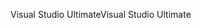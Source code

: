 <span data-ttu-id="d08ec-101">Visual Studio Ultimate</span><span class="sxs-lookup"><span data-stu-id="d08ec-101">Visual Studio Ultimate</span></span>